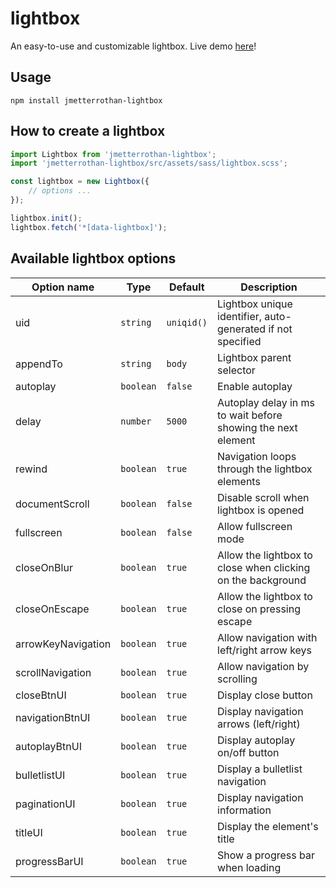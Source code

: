 # lightbox
An easy-to-use and customizable lightbox. Live demo [here](http://projects.metter-rothan.fr/lightbox/)!

## Usage

```
npm install jmetterrothan-lightbox
```

## How to create a lightbox

```javascript
import Lightbox from 'jmetterrothan-lightbox';
import 'jmetterrothan-lightbox/src/assets/sass/lightbox.scss';

const lightbox = new Lightbox({
    // options ...
});

lightbox.init();
lightbox.fetch('*[data-lightbox]');
```

## Available lightbox options

| Option name | Type | Default | Description |
| --- | --- | --- | --- |
| uid | `string` | `uniqid()` | Lightbox unique identifier, auto-generated if not specified |
| appendTo | `string` | `body` | Lightbox parent selector |
| autoplay | `boolean` | `false` | Enable autoplay |
| delay | `number` | `5000` | Autoplay delay in ms to wait before showing the next element |
| rewind | `boolean` | `true` | Navigation loops through the lightbox elements |
| documentScroll | `boolean` | `false` | Disable scroll when lightbox is opened |
| fullscreen | `boolean` | `false` | Allow fullscreen mode |
| closeOnBlur | `boolean` | `true` | Allow the lightbox to close when clicking on the background |
| closeOnEscape | `boolean` | `true` | Allow the lightbox to close on pressing escape |
| arrowKeyNavigation | `boolean` | `true` | Allow navigation with left/right arrow keys |
| scrollNavigation | `boolean` | `true` | Allow navigation by scrolling |
| closeBtnUI | `boolean` | `true` | Display close button |
| navigationBtnUI | `boolean` | `true` | Display navigation arrows (left/right) |
| autoplayBtnUI | `boolean` | `true` | Display autoplay on/off button |
| bulletlistUI | `boolean` | `true` | Display a bulletlist navigation |
| paginationUI | `boolean` | `true` | Display navigation information |
| titleUI | `boolean` | `true` | Display the element's title |
| progressBarUI | `boolean` | `true` | Show a progress bar when loading |
